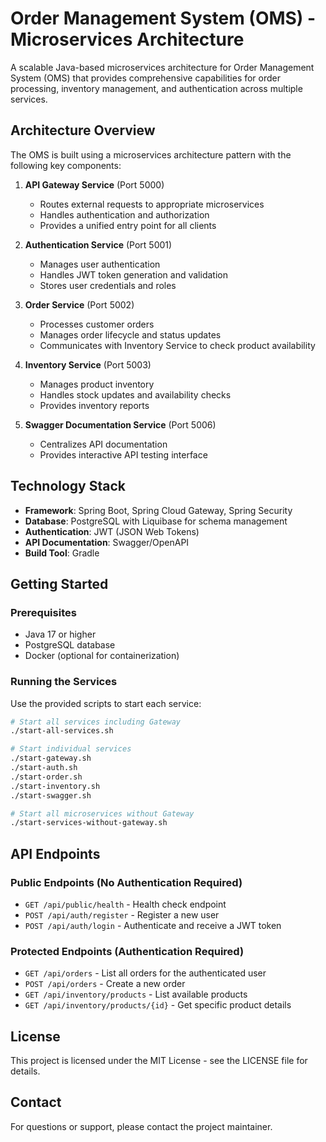 # Order Management System (OMS) - Microservices Architecture

A scalable Java-based microservices architecture for Order Management System (OMS) that provides comprehensive capabilities for order processing, inventory management, and authentication across multiple services.

## Architecture Overview

The OMS is built using a microservices architecture pattern with the following key components:

1. **API Gateway Service** (Port 5000)
   - Routes external requests to appropriate microservices
   - Handles authentication and authorization
   - Provides a unified entry point for all clients

2. **Authentication Service** (Port 5001)
   - Manages user authentication
   - Handles JWT token generation and validation
   - Stores user credentials and roles

3. **Order Service** (Port 5002)
   - Processes customer orders
   - Manages order lifecycle and status updates
   - Communicates with Inventory Service to check product availability

4. **Inventory Service** (Port 5003)
   - Manages product inventory
   - Handles stock updates and availability checks
   - Provides inventory reports

5. **Swagger Documentation Service** (Port 5006)
   - Centralizes API documentation
   - Provides interactive API testing interface

## Technology Stack

- **Framework**: Spring Boot, Spring Cloud Gateway, Spring Security
- **Database**: PostgreSQL with Liquibase for schema management
- **Authentication**: JWT (JSON Web Tokens)
- **API Documentation**: Swagger/OpenAPI
- **Build Tool**: Gradle

## Getting Started

### Prerequisites

- Java 17 or higher
- PostgreSQL database
- Docker (optional for containerization)

### Running the Services

Use the provided scripts to start each service:

```bash
# Start all services including Gateway
./start-all-services.sh

# Start individual services
./start-gateway.sh
./start-auth.sh
./start-order.sh
./start-inventory.sh
./start-swagger.sh

# Start all microservices without Gateway
./start-services-without-gateway.sh
```

## API Endpoints

### Public Endpoints (No Authentication Required)

- `GET /api/public/health` - Health check endpoint
- `POST /api/auth/register` - Register a new user
- `POST /api/auth/login` - Authenticate and receive a JWT token

### Protected Endpoints (Authentication Required)

- `GET /api/orders` - List all orders for the authenticated user
- `POST /api/orders` - Create a new order
- `GET /api/inventory/products` - List available products
- `GET /api/inventory/products/{id}` - Get specific product details

## License

This project is licensed under the MIT License - see the LICENSE file for details.

## Contact

For questions or support, please contact the project maintainer.